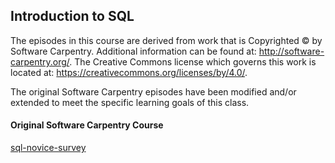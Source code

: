 ## Introduction to SQL

  The episodes in this course are derived from work that is Copyrighted © by Software Carpentry.  Additional information can be
  found at: http://software-carpentry.org/.  The Creative Commons license which governs this work is located at:
  https://creativecommons.org/licenses/by/4.0/.
  
  The original Software Carpentry episodes have been modified and/or extended to meet the specific learning goals of this class.  
  
  #### Original Software Carpentry Course
  [sql-novice-survey](https://github.com/swcarpentry/sql-novice-survey) 
